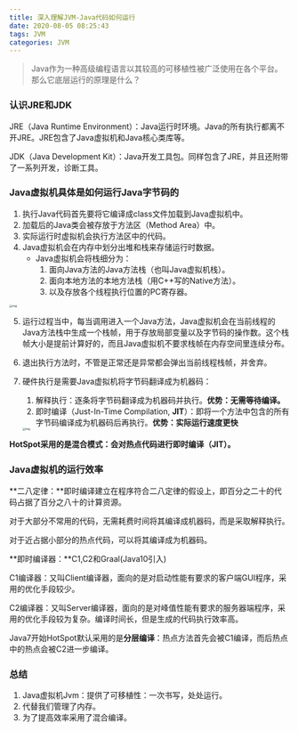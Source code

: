 ```yaml
---
title: 深入理解JVM-Java代码如何运行
date: 2020-08-05 08:25:43
tags: JVM
categories: JVM
---
```


> Java作为一种高级编程语言以其较高的可移植性被广泛使用在各个平台。那么它底层运行的原理是什么？

### 认识JRE和JDK

JRE（Java Runtime Environment）：Java运行时环境。Java的所有执行都离不开JRE。JRE包含了Java虚拟机和Java核心类库等。

JDK（Java Development Kit）：Java开发工具包。同样包含了JRE，并且还附带了一系列开发，诊断工具。

### Java虚拟机具体是如何运行Java字节码的

1. 执行Java代码首先要将它编译成class文件加载到Java虚拟机中。
2. 加载后的Java类会被存放于方法区（Method Area）中。
3. 实际运行时虚拟机会执行方法区中的代码。
4. Java虚拟机会在内存中划分出堆和栈来存储运行时数据。
   * Java虚拟机会将栈细分为：
     1. 面向Java方法的Java方法栈（也叫Java虚拟机栈）。
     2. 面向本地方法的本地方法栈（用C++写的Native方法）。
     3. 以及存放各个线程执行位置的PC寄存器。

<img src="https://cdn.jsdelivr.net/gh/wenPKtalk/pictures@master/blog/20220505/08_38/ab5c3523af08e0bf2f689c1d6033ef77.png" alt="img" style="zoom: 33%;" />

5. 运行过程当中，每当调用进入一个Java方法，Java虚拟机会在当前线程的Java方法栈中生成一个栈帧，用于存放局部变量以及字节码的操作数。这个栈帧大小是提前计算好的，而且Java虚拟机不要求栈帧在内存空间里连续分布。

6. 退出执行方法时，不管是正常还是异常都会弹出当前线程栈帧，并舍弃。

7. 硬件执行是需要Java虚拟机将字节码翻译成为机器码：

   1. 解释执行：逐条将字节码翻译成为机器码并执行。**优势：无需等待编译。**
   2. 即时编译（Just-In-Time Compilation,  **JIT**）：即将一个方法中包含的所有字节码编译成为机器码后再执行。**优势：实际运行速度更快**

   <img src="https://cdn.jsdelivr.net/gh/wenPKtalk/pictures@master/blog/20220505/08_57/5ee351091464de78eed75438b6f9183b.png" alt="img" style="zoom:33%;" />

**HotSpot采用的是混合模式：会对热点代码进行即时编译（JIT）。**

### Java虚拟机的运行效率

**二八定律：**即时编译建立在程序符合二八定律的假设上，即百分之二十的代码占据了百分之八十的计算资源。

对于大部分不常用的代码，无需耗费时间将其编译成机器码，而是采取解释执行。

对于近占据小部分的热点代码，可以将其编译成为机器码。

**即时编译器：**C1,C2和Graal(Java10引入)

C1编译器：又叫Client编译器，面向的是对启动性能有要求的客户端GUI程序，采用的优化手段较少。

C2编译器：又叫Server编译器，面向的是对峰值性能有要求的服务器端程序，采用的优化手段较为复杂。编译时间长，但是生成的代码执行效率高。

Java7开始HotSpot默认采用的是**分层编译**：热点方法首先会被C1编译，而后热点中的热点会被C2进一步编译。

### 总结

1. Java虚拟机Jvm：提供了可移植性：一次书写，处处运行。
2. 代替我们管理了内存。
3. 为了提高效率采用了混合编译。

